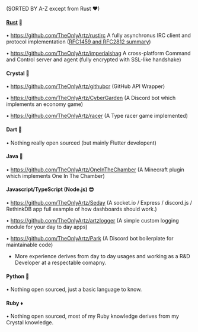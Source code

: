 (SORTED BY A-Z except from Rust ♥)

#### <u>Rust</u> 💪
• https://github.com/TheOnlyArtz/rustirc A fully asynchronus IRC client and protocol implementation ([RFC1459 and RFC2812 summary](https://modern.ircdocs.horse))

• https://github.com/TheOnlyArtz/imperialshag A cross-platform Command and Control server and agent (fully encrypted with SSL-like handshake)

#### Crystal 🔮
• https://github.com/TheOnlyArtz/githubcr (GitHub API Wrapper)

• https://github.com/TheOnlyArtz/CyberGarden (A Discord bot which implements an economy game)

• https://github.com/TheOnlyArtz/racer (A Type racer game implemented)
#### Dart 🎯
• Nothing really open sourced (but mainly Flutter developent)
#### Java 🍵
• https://github.com/TheOnlyArtz/OneInTheChamber (A Minecraft plugin which implements One In The Chamber)
#### Javascript/TypeScript (Node.js) 😎
• https://github.com/TheOnlyArtz/Seday (A socket.io / Express / discord.js / RethinkDB app full example of how dashboards should work.)

• https://github.com/TheOnlyArtz/artzlogger (A simple custom logging module for your day to day apps)

• https://github.com/TheOnlyArtz/Park (A Discord bot boilerplate for maintainable code)

* More experience derives from day to day usages and working as a R&D Developer at a respectable comapny.
#### Python 🐍
• Nothing open sourced, just a basic language to know.

#### Ruby ♦
• Nothing open sourced, most of my Ruby knowledge derives from my Crystal knowledge.
